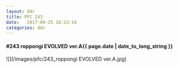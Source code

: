 ```yaml
---
layout: ddr
title: PFC 243
date:   2017-09-25 18:23:14
categories: ddr
---
```


#### **#243** roppongi EVOLVED ver.A<span class="pull-right">{{ page.date | date_to_long_string }}</span>
![](/images/pfc/243_roppongi EVOLVED ver.A.jpg)
